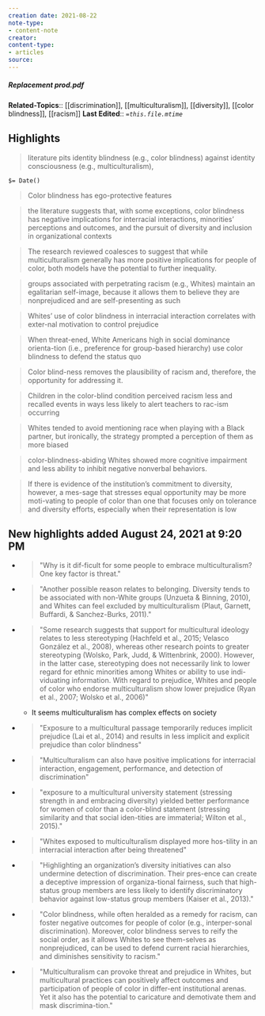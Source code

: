 ```yaml
---
creation date: 2021-08-22
note-type:
- content-note
creator: 
content-type: 
- articles
source:
---
```

##### Replacement prod.pdf
**Related-Topics**:: [[discrimination]], [[multiculturalism]], [[diversity]], [[color blindness]], [[racism]] 
**Last Edited**:: *`=this.file.mtime`*

## Highlights

> literature pits identity blindness (e.g., color blindness) against identity consciousness (e.g., multiculturalism),

`$= Date()`

> Color blindness has ego-protective features



> the literature suggests that, with some exceptions, color blindness has negative implications for interracial interactions, minorities’ perceptions and outcomes, and the pursuit of diversity and inclusion in organizational contexts



> The research reviewed coalesces to suggest that while multiculturalism generally has more positive implications for people of color, both models have the potential to further inequality.




> groups associated with perpetrating racism (e.g., Whites) maintain an egalitarian self-image, because it allows them to believe they are nonprejudiced and are self-presenting as such



> Whites’ use of color blindness in interracial interaction correlates with exter-nal motivation to control prejudice



> When threat-ened, White Americans high in social dominance orienta-tion (i.e., preference for group-based hierarchy) use color blindness to defend the status quo



> Color blind-ness removes the plausibility of racism and, therefore, the opportunity for addressing it.



> Children in the color-blind condition perceived racism less and recalled events in ways less likely to alert teachers to rac-ism occurring



> Whites tended to avoid mentioning race when playing with a Black partner, but ironically, the strategy prompted a perception of them as more biased



> color-blindness-abiding Whites showed more cognitive impairment and less ability to inhibit negative nonverbal behaviors.



> If there is evidence of the institution’s commitment to diversity, however, a mes-sage that stresses equal opportunity may be more moti-vating to people of color than one that focuses only on tolerance and diversity efforts, especially when their representation is low


## New highlights added August 24, 2021 at 9:20 PM
- > "Why is it dif-ficult for some people to embrace multiculturalism? One key factor is threat." 
- > "Another possible reason relates to belonging. Diversity tends to be associated with non-White groups (Unzueta & Binning, 2010), and Whites can feel excluded by multiculturalism (Plaut, Garnett, Buffardi, & Sanchez-Burks, 2011)." 
- > "Some research suggests that support for multicultural ideology relates to less stereotyping (Hachfeld et al., 2015; Velasco González et al., 2008), whereas other research points to greater stereotyping (Wolsko, Park, Judd, & Wittenbrink, 2000). However, in the latter case, stereotyping does not necessarily link to lower regard for ethnic minorities among Whites or ability to use indi-viduating information. With regard to prejudice, Whites and people of color who endorse multiculturalism show lower prejudice (Ryan et al., 2007; Wolsko et al., 2006)" 
    - It seems multiculturalism has complex effects on society
- > "Exposure to a multicultural passage temporarily reduces implicit prejudice (Lai et al., 2014) and results in less implicit and explicit prejudice than color blindness" 
- > "Multiculturalism can also have positive implications for interracial interaction, engagement, performance, and detection of discrimination" 
- > "exposure to a multicultural university statement (stressing strength in and embracing diversity) yielded better performance for women of color than a color-blind statement (stressing similarity and that social iden-tities are immaterial; Wilton et al., 2015)." 
- > "Whites exposed to multiculturalism displayed more hos-tility in an interracial interaction after being threatened" 
- > "Highlighting an organization’s diversity initiatives can also undermine detection of discrimination. Their pres-ence can create a deceptive impression of organiza-tional fairness, such that high-status group members are less likely to identify discriminatory behavior against low-status group members (Kaiser et al., 2013)." 
- > "Color blindness, while often heralded as a remedy for racism, can foster negative outcomes for people of color (e.g., interper-sonal discrimination). Moreover, color blindness serves to reify the social order, as it allows Whites to see them-selves as nonprejudiced, can be used to defend current racial hierarchies, and diminishes sensitivity to racism." 
- > "Multiculturalism can provoke threat and prejudice in Whites, but multicultural practices can positively affect outcomes and participation of people of color in differ-ent institutional arenas. Yet it also has the potential to caricature and demotivate them and mask discrimina-tion." 
